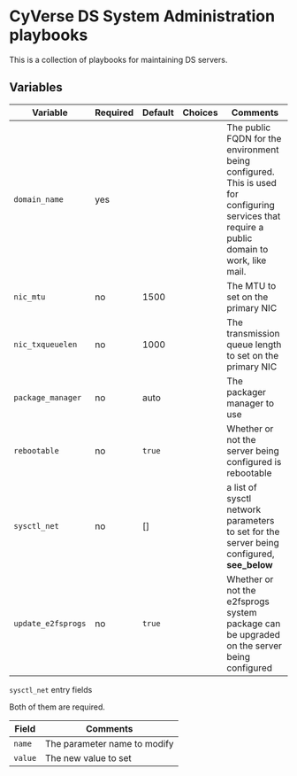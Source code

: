 # CyVerse DS System Administration playbooks

This is a collection of playbooks for maintaining DS servers.


## Variables

Variable           | Required | Default | Choices | Comments
------------------ | -------- |--------| ------- | --------
`domain_name`      | yes      |        |         | The public FQDN for the environment being configured. This is used for configuring services that require a public domain to work, like mail.
`nic_mtu`          | no       | 1500   |         | The MTU to set on the primary NIC
`nic_txqueuelen`   | no       | 1000   |         | The transmission queue length to set on the primary NIC
`package_manager`  | no       | auto   |         | The packager manager to use
`rebootable`       | no       | `true` |         | Whether or not the server being configured is rebootable
`sysctl_net`       | no       | []     |         | a list of sysctl network parameters to set for the server being configured, __see_below__
`update_e2fsprogs` | no       | `true` |         | Whether or not the e2fsprogs system package can be upgraded on the server being configured

`sysctl_net` entry fields

Both of them are required.

Field    | Comments
-------- | --------
`name`   | The parameter name to modify
`value`  | The new value to set
